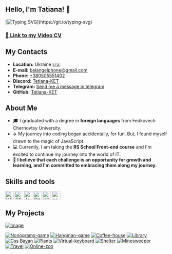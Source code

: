 ## Hello, I'm Tatiana! 👋

[![Typing SVG](https://readme-typing-svg.herokuapp.com?font=Fira+Code&weight=600&size=21&pause=1000&color=1B0E63FF&background=5BE0FF00&random=false&width=1000&lines=I+am+a+passionate+newcomer+to+the+world+of+frontend+development!)](https://git.io/typing-svg)

### [🎥 Link to my Video CV](https://youtu.be/uJQMlCJasOU)

## My Contacts

* __Location:__ Ukraine 🇺🇦
* __E-mail:__   [belangelphone@gmail.com](mailto:belangelphone@gmail.com)
* __Phone:__    [+380505551402](tel:+380505551402)
* __Discord:__  [Tetiana-KET](https://discordapp.com/users/674720964143218723)
* __Telegram:__ [Send me a message in telegram](https://t.me/Tatiana_1000_Dribnyz)
* __GitHub:__   [Tetiana-KET](https://github.com/Tetiana-KET)

## About Me

- 🎓 I graduated with a degree in __foreign languages__ from Fedkovech Chernovtsy University.
- ✈️ My journey into coding began accidentally, for fun. But, I found myself drawn to the magic of JavaScript.
- 💻 Currently, I am taking the __RS School Front-end course__ and I'm excited to continue my journey into the world of IT.
- 🌟 __I believe that each challenge is an opportunity for growth and learning, and I'm committed to embracing them along my journey.__


## Skills and tools

<img align="left" alt="HTML5" width="26px" src="https://raw.githubusercontent.com/github/explore/80688e429a7d4ef2fca1e82350fe8e3517d3494d/topics/html/html.png"/>
<img align="left" alt="CSS" width="26px" src="https://raw.githubusercontent.com/github/explore/80688e429a7d4ef2fca1e82350fe8e3517d3494d/topics/css/css.png"/>
<img align="left" alt="JavaScript" width="26px" src="https://raw.githubusercontent.com/github/explore/80688e429a7d4ef2fca1e82350fe8e3517d3494d/topics/javascript/javascript.png"/>
<img align="left" alt="Git" width="26px" src="https://git-scm.com/images/logos/downloads/Git-Icon-1788C.png"/>
<img align="left" alt="VC Code" width="26px" src="https://code.visualstudio.com/assets/favicon.ico"/>
<img alt="codewars" width="26px" src="https://www.codewars.com/packs/assets/logo.f607a0fb.svg"/>


## My Projects
[![Image](URL)](LINK)

[![Nonograms-game](./img/nonogramg.png)](https://rolling-scopes-school.github.io/tetiana-ket-JSFE2023Q4/nonograms/index.html)
[![Hangman-game](./img/hangman.png)](https://rolling-scopes-school.github.io/tetiana-ket-JSFE2023Q4/hangman/index.html)
[![Coffee-house](./img/coffee.png)](https://rolling-scopes-school.github.io/tetiana-ket-JSFE2023Q4/coffee-house/pages/Home/index.html)
[![Library](./img/library.png)](https://tetiana-ket.github.io/Library/)
[![Css Bayan](./img/mem.png)](https://tetiana-ket.github.io/cssBayan/cssBayan/index.html)
[![Plants](./img/plants.png)](https://rolling-scopes-school.github.io/tetiana-ket-JSFEPRESCHOOL2022Q4/Plants/pages/main/index.html)
[![Virtual-keyboard](./img/keyboard.png)](https://tetiana-ket.github.io/virtual-keyboard/src/index.html)
[![Shelter](./img/shelter.png)](https://rolling-scopes-school.github.io/tetiana-ket-JSFE2023Q1/shelter/pages/main/index.html)
[![Minesweeper](./img/minesweeper.png)](https://rolling-scopes-school.github.io/tetiana-ket-JSFE2023Q1/minesweeper/dist/index.html)
[![Travel](./img/travel.png)](https://tetiana-ket.github.io/Travel/)
[![Online-zoo](./img/zoo.png)](https://tetiana-ket.github.io/online-zoo/pages/main/index.html)
